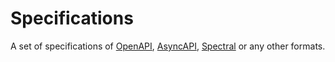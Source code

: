 # Specifications

A set of specifications of [OpenAPI][2], [AsyncAPI][1], [Spectral][3] or
any other formats.

[1]: https://www.asyncapi.com/
[2]: https://www.openapis.org/
[3]: https://stoplight.io/open-source/spectral

